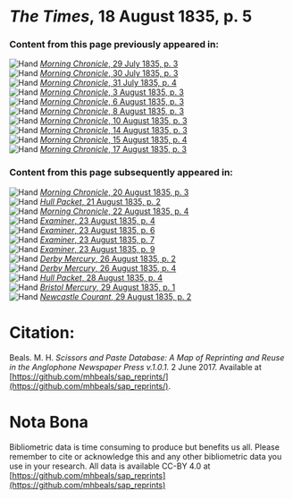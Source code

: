 # *The Times*, 18 August 1835, p. 5  
  
### Content from this page previously appeared in:  
![Hand](http://scissorsandpaste.net/wp-content/uploads/2017/06/smallhandpointer.png) [*Morning Chronicle*, 29 July 1835, p. 3](https://mhbeals.github.io/sap_html/Morning-Chronicle/Morning-Chronicle-29-July-1835-p-3)  
![Hand](http://scissorsandpaste.net/wp-content/uploads/2017/06/smallhandpointer.png) [*Morning Chronicle*, 30 July 1835, p. 3](https://mhbeals.github.io/sap_html/Morning-Chronicle/Morning-Chronicle-30-July-1835-p-3)  
![Hand](http://scissorsandpaste.net/wp-content/uploads/2017/06/smallhandpointer.png) [*Morning Chronicle*, 31 July 1835, p. 4](https://mhbeals.github.io/sap_html/Morning-Chronicle/Morning-Chronicle-31-July-1835-p-4)  
![Hand](http://scissorsandpaste.net/wp-content/uploads/2017/06/smallhandpointer.png) [*Morning Chronicle*, 3 August 1835, p. 3](https://mhbeals.github.io/sap_html/Morning-Chronicle/Morning-Chronicle-3-August-1835-p-3)  
![Hand](http://scissorsandpaste.net/wp-content/uploads/2017/06/smallhandpointer.png) [*Morning Chronicle*, 6 August 1835, p. 3](https://mhbeals.github.io/sap_html/Morning-Chronicle/Morning-Chronicle-6-August-1835-p-3)  
![Hand](http://scissorsandpaste.net/wp-content/uploads/2017/06/smallhandpointer.png) [*Morning Chronicle*, 8 August 1835, p. 3](https://mhbeals.github.io/sap_html/Morning-Chronicle/Morning-Chronicle-8-August-1835-p-3)  
![Hand](http://scissorsandpaste.net/wp-content/uploads/2017/06/smallhandpointer.png) [*Morning Chronicle*, 10 August 1835, p. 3](https://mhbeals.github.io/sap_html/Morning-Chronicle/Morning-Chronicle-10-August-1835-p-3)  
![Hand](http://scissorsandpaste.net/wp-content/uploads/2017/06/smallhandpointer.png) [*Morning Chronicle*, 14 August 1835, p. 3](https://mhbeals.github.io/sap_html/Morning-Chronicle/Morning-Chronicle-14-August-1835-p-3)  
![Hand](http://scissorsandpaste.net/wp-content/uploads/2017/06/smallhandpointer.png) [*Morning Chronicle*, 15 August 1835, p. 4](https://mhbeals.github.io/sap_html/Morning-Chronicle/Morning-Chronicle-15-August-1835-p-4)  
![Hand](http://scissorsandpaste.net/wp-content/uploads/2017/06/smallhandpointer.png) [*Morning Chronicle*, 17 August 1835, p. 3](https://mhbeals.github.io/sap_html/Morning-Chronicle/Morning-Chronicle-17-August-1835-p-3)  
  
### Content from this page subsequently appeared in:  
![Hand](http://scissorsandpaste.net/wp-content/uploads/2017/06/smallhandpointer.png) [*Morning Chronicle*, 20 August 1835, p. 3](https://mhbeals.github.io/sap_html/Morning-Chronicle/Morning-Chronicle-20-August-1835-p-3)  
![Hand](http://scissorsandpaste.net/wp-content/uploads/2017/06/smallhandpointer.png) [*Hull Packet*, 21 August 1835, p. 2](https://mhbeals.github.io/sap_html/Hull-Packet/Hull-Packet-21-August-1835-p-2)  
![Hand](http://scissorsandpaste.net/wp-content/uploads/2017/06/smallhandpointer.png) [*Morning Chronicle*, 22 August 1835, p. 4](https://mhbeals.github.io/sap_html/Morning-Chronicle/Morning-Chronicle-22-August-1835-p-4)  
![Hand](http://scissorsandpaste.net/wp-content/uploads/2017/06/smallhandpointer.png) [*Examiner*, 23 August 1835, p. 4](https://mhbeals.github.io/sap_html/Examiner/Examiner-23-August-1835-p-4)  
![Hand](http://scissorsandpaste.net/wp-content/uploads/2017/06/smallhandpointer.png) [*Examiner*, 23 August 1835, p. 6](https://mhbeals.github.io/sap_html/Examiner/Examiner-23-August-1835-p-6)  
![Hand](http://scissorsandpaste.net/wp-content/uploads/2017/06/smallhandpointer.png) [*Examiner*, 23 August 1835, p. 7](https://mhbeals.github.io/sap_html/Examiner/Examiner-23-August-1835-p-7)  
![Hand](http://scissorsandpaste.net/wp-content/uploads/2017/06/smallhandpointer.png) [*Examiner*, 23 August 1835, p. 9](https://mhbeals.github.io/sap_html/Examiner/Examiner-23-August-1835-p-9)  
![Hand](http://scissorsandpaste.net/wp-content/uploads/2017/06/smallhandpointer.png) [*Derby Mercury*, 26 August 1835, p. 2](https://mhbeals.github.io/sap_html/Derby-Mercury/Derby-Mercury-26-August-1835-p-2)  
![Hand](http://scissorsandpaste.net/wp-content/uploads/2017/06/smallhandpointer.png) [*Derby Mercury*, 26 August 1835, p. 4](https://mhbeals.github.io/sap_html/Derby-Mercury/Derby-Mercury-26-August-1835-p-4)  
![Hand](http://scissorsandpaste.net/wp-content/uploads/2017/06/smallhandpointer.png) [*Hull Packet*, 28 August 1835, p. 4](https://mhbeals.github.io/sap_html/Hull-Packet/Hull-Packet-28-August-1835-p-4)  
![Hand](http://scissorsandpaste.net/wp-content/uploads/2017/06/smallhandpointer.png) [*Bristol Mercury*, 29 August 1835, p. 1](https://mhbeals.github.io/sap_html/Bristol-Mercury/Bristol-Mercury-29-August-1835-p-1)  
![Hand](http://scissorsandpaste.net/wp-content/uploads/2017/06/smallhandpointer.png) [*Newcastle Courant*, 29 August 1835, p. 2](https://mhbeals.github.io/sap_html/Newcastle-Courant/Newcastle-Courant-29-August-1835-p-2)  


# Citation: 

Beals. M. H. *Scissors and Paste Database: A Map of Reprinting and Reuse in the Anglophone Newspaper Press v.1.0.1.* 2 June 2017. Available at [https://github.com/mhbeals/sap_reprints/](https://github.com/mhbeals/sap_reprints/). 

# Nota Bona

Bibliometric data is time consuming to produce but benefits us all. Please remember to cite or acknowledge this and any other bibliometric data you use in your research. All data is available CC-BY 4.0 at [https://github.com/mhbeals/sap_reprints](https://github.com/mhbeals/sap_reprints)